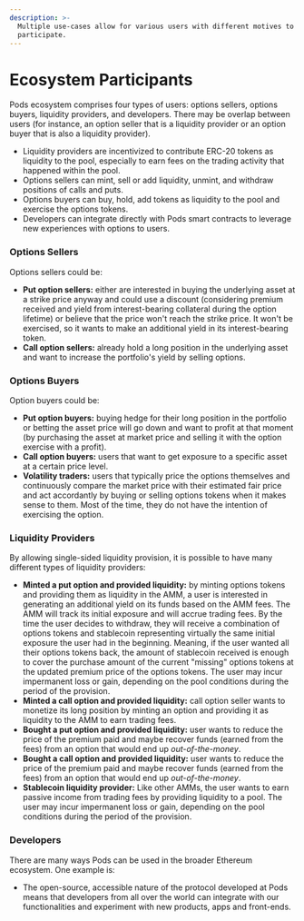 ```yaml
---
description: >-
  Multiple use-cases allow for various users with different motives to
  participate.
---
```


# Ecosystem Participants

Pods ecosystem comprises four types of users: options sellers, options buyers, liquidity providers, and developers. There may be overlap between users \(for instance, an option seller that is a liquidity provider or an option buyer that is also a liquidity provider\). 

* Liquidity providers are incentivized to contribute ERC-20 tokens as liquidity to the pool, especially to earn fees on the trading activity that happened within the pool.
* Options sellers can mint, sell or add liquidity, unmint, and withdraw positions of calls and puts. 
* Options buyers can buy, hold, add tokens as liquidity to the pool and exercise the options tokens.
* Developers can integrate directly with Pods smart contracts to leverage new experiences with options to users.

### Options Sellers

Options sellers could be:

* **Put option sellers:** either are interested in buying the underlying asset at a strike price anyway and could use a discount \(considering premium received and yield from interest-bearing collateral during the option lifetime\) or believe that the price won't reach the strike price. It won't be exercised, so it wants to make an additional yield in its interest-bearing token. 
* **Call option sellers:** already hold a long position in the underlying asset and want to increase the portfolio's yield by selling options. 

### Options Buyers

Option buyers could be:

* **Put option buyers:** buying hedge for their long position in the portfolio or betting the asset price will go down and want to profit at that moment \(by purchasing the asset at market price and selling it with the option exercise with a profit\). 
* **Call option buyers:** users that want to get exposure to a specific asset at a certain price level. 
* **Volatility traders:** users that typically price the options themselves and continuously compare the market price with their estimated fair price and act accordantly by buying or selling options tokens when it makes sense to them. Most of the time, they do not have the intention of exercising the option.

### Liquidity Providers

By allowing single-sided liquidity provision, it is possible to have many different types of liquidity providers:

* **Minted a put option and provided liquidity:** by minting options tokens and providing them as liquidity in the AMM, a user is interested in generating an additional yield on its funds based on the AMM fees. The AMM will track its initial exposure and will accrue trading fees. By the time the user decides to withdraw, they will receive a combination of options tokens and stablecoin representing virtually the same initial exposure the user had in the beginning. Meaning, if the user wanted all their options tokens back, the amount of stablecoin received is enough to cover the purchase amount of the current "missing" options tokens at the updated premium price of the options tokens. The user may incur impermanent loss or gain, depending on the pool conditions during the period of the provision. 
* **Minted a call option and provided liquidity:** call option seller wants to monetize its long position by minting an option and providing it as liquidity to the AMM to earn trading fees.
* **Bought a put option and provided liquidity:** user wants to reduce the price of the premium paid and maybe recover funds \(earned from the fees\) from an option that would end up _out-of-the-money_. 
* **Bought a call option and provided liquidity:** user wants to reduce the price of the premium paid and maybe recover funds \(earned from the fees\) from an option that would end up _out-of-the-money_. 
* **Stablecoin liquidity provider:** Like other AMMs, the user wants to earn passive income from trading fees by providing liquidity to a pool. The user may incur impermanent loss or gain, depending on the pool conditions during the period of the provision. 



### **Developers**

There are many ways Pods can be used in the broader Ethereum ecosystem. One example is:

* The open-source, accessible nature of the protocol developed at Pods means that developers from all over the world can integrate with our functionalities and experiment with new products, apps and front-ends. 



